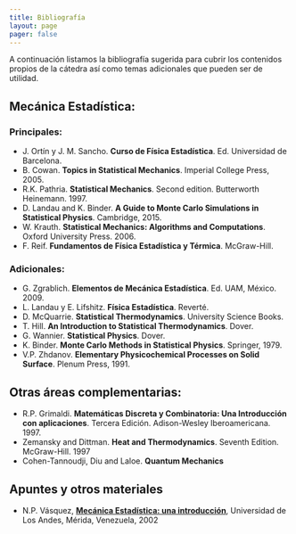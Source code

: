 ```yaml
---
title: Bibliografía
layout: page
pager: false
---
```


A continuación listamos la bibliografía sugerida para cubrir los contenidos propios de
la cátedra así como temas adicionales que pueden ser de utilidad.


## Mecánica Estadística:

### Principales:

- J. Ortín y J. M. Sancho. **Curso de Física Estadística**.  Ed. Universidad de Barcelona.
- B. Cowan. **Topics in Statistical Mechanics**.  Imperial College Press, 2005.
- R.K. Pathria. **Statistical Mechanics**. Second edition.  Butterworth Heinemann. 1997.
- D. Landau and K. Binder.  **A Guide to Monte Carlo Simulations in Statistical Physics**.  Cambridge, 2015.
- W. Krauth. **Statistical Mechanics: Algorithms and Computations**.  Oxford University Press. 2006.
- F. Reif. **Fundamentos de Física Estadística y Térmica**. McGraw-Hill.

### Adicionales:

- G. Zgrablich. **Elementos de Mecánica Estadística**.  Ed. UAM, México. 2009.
- L. Landau y E. Lifshitz. **Física Estadística**. Reverté.
- D. McQuarrie. **Statistical Thermodynamics**. University Science Books.
- T. Hill. **An Introduction to Statistical Thermodynamics**. Dover.
- G. Wannier. **Statistical Physics**. Dover.
- K. Binder. **Monte Carlo Methods in Statistical Physics**. Springer, 1979.
- V.P. Zhdanov. **Elementary Physicochemical Processes on Solid Surface**.  Plenum Press, 1991.


## Otras áreas complementarias:

- R.P. Grimaldi. **Matemáticas Discreta y Combinatoria: Una Introducción con aplicaciones**. Tercera Edición. Adison-Wesley Iberoamericana. 1997.
- Zemansky and Dittman. **Heat and Thermodynamics**. Seventh Edition. McGraw-Hill. 1997
- Cohen-Tannoudji, Diu and Laloe. **Quantum Mechanics**


## Apuntes y otros materiales
- N.P. Vásquez, [**Mecánica Estadística: una introducción**][vasquez], Universidad de Los Andes, Mérida, Venezuela, 2002


<!--Urls-->
[vasquez]: http://webdelprofesor.ula.ve/ciencias/pantoja/documents/estadistica.pdf

